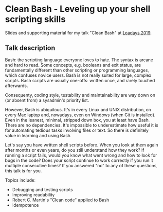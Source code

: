 # Clean Bash - Leveling up your shell scripting skills

Slides and supporting material for my talk "Clean Bash" at [Loadays 2019](https://loadays.org/).

## Talk description

Bash: the scripting language everyone loves to hate. The syntax is arcane and hard to read. Some concepts, e.g. booleans and exit status, are fundamentally different than other scripting or programming languages, which confuses novice users. Bash is not really suited for large, complex scripts.  Bash scripts are usually one-offs: written once, and rarely touched afterwards.

Consequenty, coding style, testability and maintainability are way down on (or absent from) a sysadmin's priority list.

However, Bash is ubiquitous. It's in every Linux and UNIX distribution, on every Mac laptop and, nowadays, even on Windows (when Git is installed). Even in the leanest, minimal, stripped down box, you at least have Bash. There are no dependencies. It's impossible to underestimate how useful it is for automating tedious tasks involving files or text. So there is definitely value in learning and using Bash.

Let's say you have written shell scripts before. When you look at them again after months or even years, do you still understand how they work? If running a script fails, would you know what went wrong and how to look for bugs in the code? Does your script continue to work correctly if you run it multiple consecutive times? If you answered "no" to any of these questions, this talk is for you.

Topics include:

- Debugging and testing scripts
- Improving readability
- Robert C. Martin's "Clean code" applied to Bash
- Idempotence
